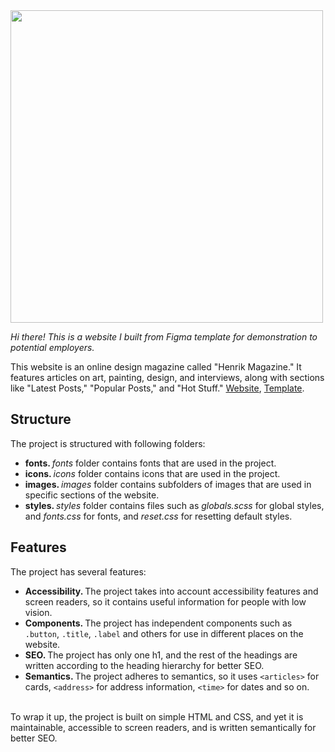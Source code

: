 <img src="https://stack-magazines.imgix.net/2022/03/Why-make-a-magazine-strip-web-scaled.jpg?auto=compress%2Cformat&ixlib=php-3.3.1&s=a946e41d738100772238c75fde665814" width="500" />
<br />

<i>Hi there! This is a website I built from Figma template for demonstration to potential employers.</i> 

This website is an online design magazine called "Henrik Magazine." It features articles on art, painting, design, and interviews, along with sections like "Latest Posts," "Popular Posts," and "Hot Stuff." <a href="https://yusuf-youth.github.io/Magazine/">Website</a>, <a href="https://www.figma.com/design/r98QZ1FvO1LgaX6b5y9mkZ/Dentist?node-id=0-1&p=f&t=jTc3fjOw8ExpTB3h-0">Template</a>. <br />

<h2>Structure</h2>
The project is structured with following folders: 
<ul>
  <li>
    <b>fonts. </b><i>fonts</i> folder contains fonts that are used in the project.
  </li>
  <li>
    <b>icons. </b><i>icons</i> folder contains icons that are used in the project.
  </li>
  <li>
    <b>images. </b><i>images</i> folder contains subfolders of images that are used in specific sections of the website.
  </li>
  <li>
    <b>styles. </b> <i>styles</i> folder contains files such as <i>globals.scss</i> for global styles, and <i>fonts.css</i> for fonts, and <i>reset.css</i> for resetting default styles.
  </li>
</ul>

<h2>Features</h2>
The project has several features: 
<ul>
  <li>
    <b>Accessibility. </b>The project takes into account accessibility features and screen readers, so it contains useful information for people with low vision.
  </li>
  <li>
    <b>Components. </b>The project has independent components such as <code>.button</code>, <code>.title</code>, <code>.label</code> and others for use in different places on the website. 
  </li>
  </li>
  <li>
    <b>SEO. </b>The project has only one h1, and the rest of the headings are written according to the heading hierarchy for better SEO.
  </li>
  </li>
  <li>
    <b>Semantics. </b>The project adheres to semantics, so it uses <code>&lt;articles&gt;</code> for cards, <code>&lt;address&gt;</code> for address information, <code>&lt;time&gt;</code> for dates and so on.
  </li>
</ul>
<br />
To wrap it up, the project is built on simple HTML and CSS, and yet it is maintainable, accessible to screen readers, and is written semantically for better SEO.
